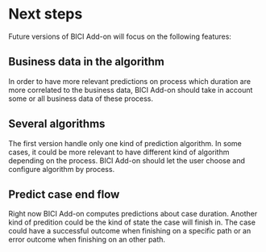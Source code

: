 # Next steps

Future versions of BICI Add-on will focus on the following features:

## Business data in the algorithm

In order to have more relevant predictions on process which duration are more correlated to the business data, BICI Add-on should take in account some or all business data of these process.

## Several algorithms

The first version handle only one kind of prediction algorithm. In some cases, it could be more relevant to have different kind of algorithm depending on the process. BICI Add-on should let the user choose and configure algorithm by process.

## Predict case end flow

Right now BICI Add-on computes predictions about case duration. Another kind of predition could be the kind of state the case will finish in. The case could have a successful outcome when finishing on a specific path or an error outcome when finishing on an other path.
